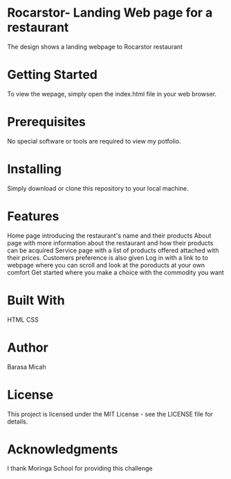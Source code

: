# Rocarstor- Landing Web page for a restaurant
 
 The design shows a landing webpage to Rocarstor restaurant


# Getting Started
To view the wepage, simply open the index.html file in your web browser.

# Prerequisites
No special software or tools are required to view my potfolio.

# Installing
Simply download or clone this repository to your local machine.

# Features
Home page introducing the restaurant's name and their products
About page with more information about the restaurant and how their products can be acquired
Service page with a list of products offered attached with their prices. Customers preference is also given
Log in with a link to to webpage where you can scroll and look at the poroducts at your own comfort
Get started where you make a choice with the commodity you want

# Built With 
HTML
CSS

# Author
Barasa Micah

# License
This project is licensed under the MIT License - see the LICENSE file for details.

# Acknowledgments
I thank Moringa School for providing this challenge
